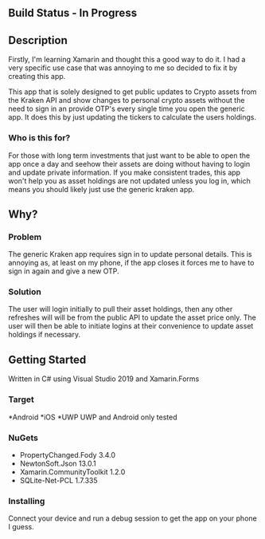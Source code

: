 ## Build Status - In Progress

## Description
Firstly, I'm learning Xamarin and thought this a good way to do it. I had a very specific
use case that was annoying to me so decided to fix it by creating this app.

This  app that is solely designed to get public updates to Crypto assets from the Kraken API
and show changes to personal crypto assets without the need to sign in an provide OTP's every 
single time you open the generic app. It does this by just updating the tickers to calculate
the users holdings.

### Who is this for?
For those with long term investments that just want to be able to open the app once a day
and seehow their assets are doing without having to login and update private information. 
If you make consistent trades, this app won't help you as asset holdings are not updated 
unless you log in, which means you should likely just use the generic kraken app.

## Why?
### Problem
The generic Kraken app requires sign in to update personal details. This is annoying as, 
at least on my phone, if the app closes it forces me to have to sign in again and give a
new OTP.

### Solution
The user will login initially to pull their asset holdings, then any other refreshes will
will be from the public API to update the asset price only. The user will then be able
to initiate logins at their convenience to update asset holdings if necessary.

## Getting Started
Written in C# using Visual Studio 2019 and Xamarin.Forms
### Target
*Android
*iOS
*UWP
UWP and Android only tested

### NuGets
* PropertyChanged.Fody 3.4.0
* NewtonSoft.Json 13.0.1
* Xamarin.CommunityToolkit 1.2.0
* SQLite-Net-PCL 1.7.335

### Installing
Connect your device and run a debug session to get the app on your phone I guess.
